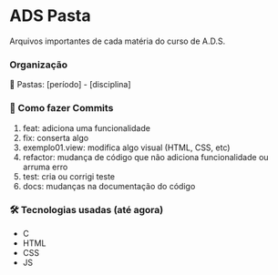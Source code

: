 # ADS Pasta
Arquivos importantes de cada matéria do curso de A.D.S.

### Organização
📁 Pastas: [período] - [disciplina]

### 📝 Como fazer Commits
1. feat: adiciona uma funcionalidade
2. fix: conserta algo
3. exemplo01.view: modifica algo visual (HTML, CSS, etc)
4. refactor: mudança de código que não adiciona funcionalidade ou arruma erro
5. test: cria ou corrigi teste
6. docs: mudanças na documentação do código 

### 🛠️ Tecnologias usadas (até agora)
+ C
+ HTML
+ CSS
+ JS
